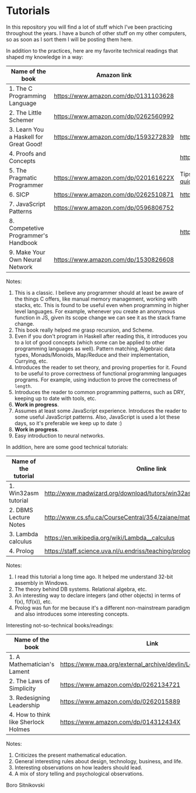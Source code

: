 Tutorials
=========
In this repository you will find a lot of stuff which I've been practicing throughout the years. I have a bunch of other stuff on my other computers, so as soon as I sort them I will be posting them here.

In addition to the practices, here are my favorite technical readings that shaped my knowledge in a way:

| Name of the book                       | Amazon link                          | Online link |
| -------------------------------------- | ------------------------------------ | ----------- |
| 1. The C Programming Language          | https://www.amazon.com/dp/0131103628 | |
| 2. The Little Schemer                  | https://www.amazon.com/dp/0262560992 | |
| 3. Learn You a Haskell for Great Good! | https://www.amazon.com/dp/1593272839 | http://learnyouahaskell.com/chapters |
| 4. Proofs and Concepts                 | | http://people.uleth.ca/~dave.morris/books/proofs+concepts.html |
| 5. The Pragmatic Programmer            | https://www.amazon.com/dp/020161622X | Tips summarized https://blog.codinghorror.com/a-pragmatic-quick-reference |
| 6. SICP                                | https://www.amazon.com/dp/0262510871 | https://mitpress.mit.edu/sicp/full-text/book/book.html |
| 7. JavaScript Patterns                 | https://www.amazon.com/dp/0596806752 | |
| 8. Competetive Programmer's Handbook   | | https://cses.fi/book.html |
| 9. Make Your Own Neural Network        | https://www.amazon.com/dp/1530826608 | |

Notes:

1. This is a classic. I believe any programmer should at least be aware of the things C offers, like manual memory management, working with stacks, etc. This is found to be useful even when programming in higher level languages. For example, whenever you create an anonymous function in JS, given its scope change we can see it as the stack frame change.
2. This book really helped me grasp recursion, and Scheme.
3. Even if you don't program in Haskell after reading this, it introduces you to a lot of good concepts (which some can be applied to other programming languages as well). Pattern matching, Algebraic data types, Monads/Monoids, Map/Reduce and their implementation, Currying, etc.
4. Introduces the reader to set theory, and proving properties for it. Found to be useful to prove correctness of functional programming languages programs. For example, using induction to prove the correctness of `length`.
5. Introduces the reader to common programming patterns, such as DRY, keeping up to date with tools, etc.
6. **Work in progress**.
7. Assumes at least some JavaScript experience. Introduces the reader to some useful JavaScript patterns. Also, JavaScript is used a lot these days, so it's preferable we keep up to date :)
8. **Work in progress**.
9. Easy introduction to neural networks.

In addition, here are some good technical tutorials:

| Name of the tutorial    | Online link |
| ----------------------- | ----------- |
| 1. Win32asm tutorial    | http://www.madwizard.org/download/tutors/win32asmtutorial.zip |
| 2. DBMS Lecture Notes   | http://www.cs.sfu.ca/CourseCentral/354/zaiane/material/notes/contents.html |
| 3. Lambda calculus      | https://en.wikipedia.org/wiki/Lambda__calculus |
| 4. Prolog               | https://staff.science.uva.nl/u.endriss/teaching/prolog/prolog.pdf |

Notes:

1. I read this tutorial a long time ago. It helped me understand 32-bit assembly in Windows.
2. The theory behind DB systems. Relational algebra, etc.
3. An interesting way to declare integers (and other objects) in terms of f(x), f(f(x)), etc.
4. Prolog was fun for me because it's a different non-mainstream paradigm and also introduces some interesting concepts.

Interesting not-so-technical books/readings:

| Name of the book                       | Link                                 |
| -------------------------------------- | ------------------------------------ |
| 1. A Mathematician's Lament            | https://www.maa.org/external_archive/devlin/LockhartsLament.pdf |
| 2. The Laws of Simplicity              | https://www.amazon.com/dp/0262134721 |
| 3. Redesigning Leadership              | https://www.amazon.com/dp/0262015889 |
| 4. How to think like Sherlock Holmes   | https://www.amazon.com/dp/014312434X |

Notes:

1. Criticizes the present mathematical education.
2. General interesting rules about design, technology, business, and life.
3. Interesting observations on how leaders should lead.
4. A mix of story telling and psychological observations.

Boro Sitnikovski
